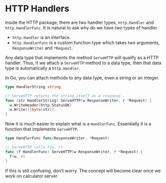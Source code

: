 # HTTP Handlers

Inside the HTTP package, there are two handler types, `http.Handler` and `http.HandlerFunc`. It is
natural to ask why do we have two types of handler.

* `http.Handler` is an interface.
* `http.HandlerFunc` is a custom function type which takes two arguments, `ResponseWriter` and `*Request`.

Any data type that implements the method `ServeHTTP` will qualify as a HTTP handler. Thus, if we
attach a `ServeHTTP` method to a data type, then that data type is automatically a `http.Handler`.  

In Go, you can attach methods to any data type, even a string or an integer.

```go
type HandlerString string

// ServeHTTP returns the string itself as a response
func (str HandlerString) ServeHTTP(w ResponseWriter, r *Request) {
  w.WriteHeader(http.StatusOK)
  w.Write([]byte(str))
}
```

Now it is much easier to explain what is a `HandlerFunc`. Essentially it is a function that implements
`ServeHTTP`.

```go
type HandlerFunc func(ResponseWriter, *Request)

// ServeHTTP calls f(w, r).
func (f HandlerFunc) ServeHTTP(w ResponseWriter, r *Request) {
  f(w, r)
}
```

If this is still confusing, don't worry. The concept will become clear once we work on calculator
server.